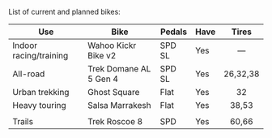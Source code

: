List of current and planned bikes:

| Use                    | Bike                   | Pedals | Have |  Tires   |
| ---------------------- | ---------------------- | ------ | ---- | :------: |
| Indoor racing/training | Wahoo Kickr Bike v2    | SPD SL | Yes  |    —     |
| All-road               | Trek Domane AL 5 Gen 4 | SPD SL | Yes  | 26,32,38 |
| Urban trekking         | Ghost Square           | Flat   | Yes  |    32    |
| Heavy touring          | Salsa Marrakesh        | Flat   | Yes  |  38,53   |
|                        |                        |        |      |          |
| Trails                 | Trek Roscoe 8          | SPD    | Yes  |  60,66   |
